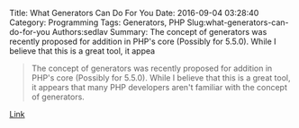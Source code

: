 Title: What Generators Can Do For You
Date: 2016-09-04 03:28:40
Category: Programming
Tags: Generators, PHP
Slug:what-generators-can-do-for-you
Authors:sedlav
Summary: The concept of generators was recently proposed for addition in PHP's core (Possibly for 5.5.0). While I believe that this is a great tool, it appea

> The concept of generators was recently proposed for addition in PHP's core (Possibly for 5.5.0). While I believe that this is a great tool, it appears that many PHP developers aren't familiar with the concept of generators.

[Link](http://blog.ircmaxell.com/2012/07/what-generators-can-do-for-you.html)
